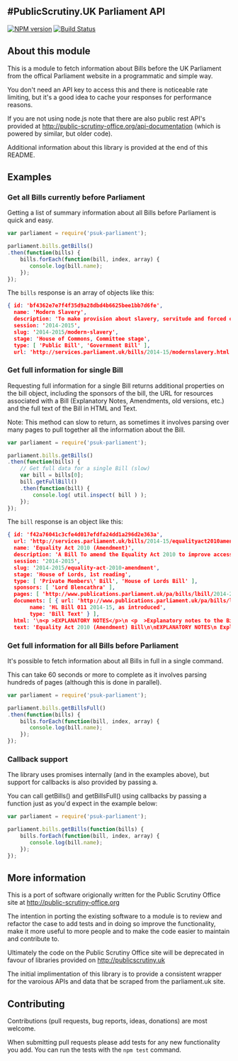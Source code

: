 #PublicScrutiny.UK Parliament API
---

[![NPM version](https://badge.fury.io/js/psuk-parliament.svg)](http://badge.fury.io/js/psuk-parliament) [![Build Status](https://travis-ci.org/PublicScrutiny/psuk-parliament.svg?branch=master)](https://travis-ci.org/PublicScrutiny/psuk-parliament)

## About this module

This is a module to fetch information about Bills before the UK Parliament from the offical Parliament website in a programmatic and simple way.

You don't need an API key to access this and there is noticeable rate limiting, but it's a good idea to cache your responses for performance reasons.

If you are not using node.js note that there are also public rest API's provided at http://public-scrutiny-office.org/api-documentation (which is powered by similar, but older code).

Additional information about this library is provided at the end of this README.

## Examples

### Get all Bills currently before Parliament

Getting a list of summary information about all Bills before Parliament is quick and easy.

``` javascript
var parliament = require('psuk-parliament');

parliament.bills.getBills()
.then(function(bills) {
    bills.forEach(function(bill, index, array) {
       console.log(bill.name);
    });
});
```

The `bills` response is an array of objects like this:

``` json
{ id: 'bf4362e7e7f4f35d9a28dbd4b6625bee1bb7d6fe',
  name: 'Modern Slavery',
  description: 'To make provision about slavery, servitude and forced or compulsory labour; to make provision about human trafficking; to make provision for an Anti-slavery Commissioner; and for connected purposes.',
  session: '2014-2015',
  slug: '2014-2015/modern-slavery',
  stage: 'House of Commons, Committee stage',
  type: [ 'Public Bill', 'Government Bill' ],
  url: 'http://services.parliament.uk/bills/2014-15/modernslavery.html' }
````

### Get full information for single Bill

Requesting full information for a single Bill returns additional properties on the bill object, including the sponsors of the bill, the URL for resources associated with a Bill (Explanatory Notes, Amendments, old versions, etc.) and the full text of the Bill in HTML and Text.

Note: This method can slow to return, as sometimes it involves parsing over many pages to pull together all the information about the Bill.

``` javascript
var parliament = require('psuk-parliament');

parliament.bills.getBills()
.then(function(bills) {
    // Get full data for a single Bill (slow)
    var bill = bills[0];
    bill.getFullBill()
    .then(function(bill) {
        console.log( util.inspect( bill ) );
    });
});
```

The `bill` response is an object like this:

``` json
{ id: 'f42a76041c3cfe4d017efdfa24dd1a296d2e363a',
  url: 'http://services.parliament.uk/bills/2014-15/equalityact2010amendment.html',
  name: 'Equality Act 2010 (Amendment)',
  description: 'A Bill To amend the Equality Act 2010 to improve access to public buildings; and to introduce six and twelve inch rules for step-free access.',
  session: '2014-2015',
  slug: '2014-2015/equality-act-2010-amendment',
  stage: 'House of Lords, 1st reading',
  type: [ 'Private Members\' Bill', 'House of Lords Bill' ],
  sponsors: [ 'Lord Blencathra' ],
  pages: [ 'http://www.publications.parliament.uk/pa/bills/lbill/2014-2015/0011/lbill_2014-20150011_en_1.htm', 'http://www.publications.parliament.uk/pa/bills/lbill/2014-2015/0011/lbill_2014-20150011_en_2.htm' ],
  documents: [ { url: 'http://www.publications.parliament.uk/pa/bills/lbill/2014-2015/0011/lbill_2014-20150011_en_1.htm',
       name: 'HL Bill 011 2014-15, as introduced',
       type: 'Bill Text' } ],
  html: '\n<p >EXPLANATORY NOTES</p>\n <p  >Explanatory notes to the Bill, prepared by the [Name to be replaced], are published separately as ...</p>\n <p >EUROPEAN CONVENTION ON HUMAN RIGHTS</p>\n <p  >[Name to be replaced] has made the following statement under section 19(1)(a) of the Human Rights Act 1998:</p> ...',
  text: 'Equality Act 2010 (Amendment) Bill\n\nEXPLANATORY NOTES\n Explanatory notes to the Bill, prepared by the [Name to be replaced], are published separately as ...\n EUROPEAN CONVENTION ON HUMAN RIGHTS\n [Name to be replaced] has made the following statement under section 19(1)(a) of the Human Rights Act 1998 ...' }
````

### Get full information for all Bills before Parliament

It's possible to fetch information about all Bills in full in a single command.

This can take 60 seconds or more to complete as it involves parsing hundreds of pages (although this is done in parallel).

``` javascript
var parliament = require('psuk-parliament');

parliament.bills.getBillsFull()
.then(function(bills) {
    bills.forEach(function(bill, index, array) {
       console.log(bill.name);
    });
});
```

### Callback support

The library uses promises internally (and in the examples above), but support for callbacks is also provided by passing a.

You can call getBills() and getBillsFull() using callbacks by passing a function just as you'd expect in the example below:

``` javascript
var parliament = require('psuk-parliament');

parliament.bills.getBills(function(bills) {
    bills.forEach(function(bill, index, array) {
       console.log(bill.name);
    });
});
```

## More information

This is a port of software origionally written for the Public Scrutiny Office site at http://public-scrutiny-office.org

The intention in porting the existing software to a module is to review and refactor the case to add tests and in doing so improve the functionality, make it more useful to more people and to make the code easier to maintain and contribute to.

Ultimately the code on the Public Scrutiny Office site will be deprecated in favour of libraries provided on http://publicscrutiny.uk

The initial implimentation of this library is to provide a consistent wrapper for the varoious APIs and data that be scraped from the parliament.uk site.

## Contributing

Contributions (pull requests, bug reports, ideas, donations) are most welcome.

When submitting pull requests please add tests for any new functionality you add. You can run the tests with the `npm test` command.
